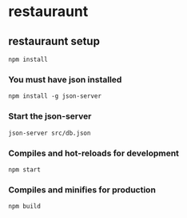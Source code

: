 # restauraunt

## restauraunt setup
```
npm install
```
### You must have json installed
```
npm install -g json-server
```
### Start the json-server
```
json-server src/db.json
```
### Compiles and hot-reloads for development
```
npm start
```

### Compiles and minifies for production
```
npm build
```
